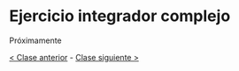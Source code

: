 # Ejercicio integrador complejo

Próximamente

[< Clase anterior](https://github.com/pdep-mit/bitacora-de-clase/blob/master/clase-25.md) - [Clase siguiente >](https://github.com/pdep-mit/bitacora-de-clase/blob/master/clase-27.md)
